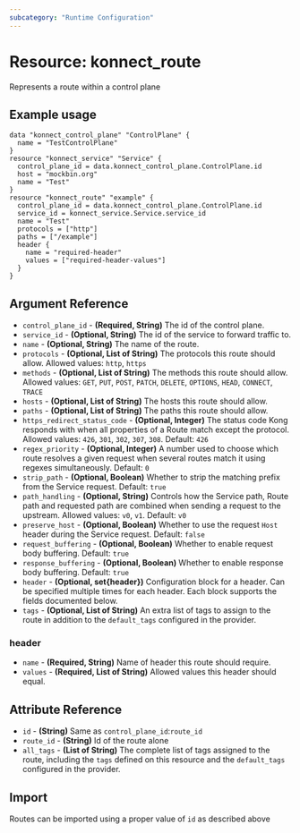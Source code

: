 ```yaml
---
subcategory: "Runtime Configuration"
---
```

# Resource: konnect_route
Represents a route within a control plane
## Example usage
```hcl
data "konnect_control_plane" "ControlPlane" {
  name = "TestControlPlane"
}
resource "konnect_service" "Service" {
  control_plane_id = data.konnect_control_plane.ControlPlane.id
  host = "mockbin.org"
  name = "Test"
}
resource "konnect_route" "example" {
  control_plane_id = data.konnect_control_plane.ControlPlane.id
  service_id = konnect_service.Service.service_id
  name = "Test"
  protocols = ["http"]
  paths = ["/example"]
  header {
    name = "required-header"
    values = ["required-header-values"]
  }
}
```
## Argument Reference
* `control_plane_id` - **(Required, String)** The id of the control plane.
* `service_id` - **(Optional, String)** The id of the service to forward traffic to.
* `name` - **(Optional, String)** The name of the route.
* `protocols` - **(Optional, List of String)** The protocols this route should allow. Allowed values: `http`, `https`
* `methods` - **(Optional, List of String)** The methods this route should allow. Allowed values: `GET`, `PUT`, `POST`, `PATCH`, `DELETE`, `OPTIONS`, `HEAD`, `CONNECT`, `TRACE`
* `hosts` - **(Optional, List of String)** The hosts this route should allow.
* `paths` - **(Optional, List of String)** The paths this route should allow.
* `https_redirect_status_code` - **(Optional, Integer)** The status code Kong responds with when all properties of a Route match except the protocol. Allowed values: `426`, `301`, `302`, `307`, `308`. Default: `426`
* `regex_priority` - **(Optional, Integer)** A number used to choose which route resolves a given request when several routes match it using regexes simultaneously. Default: `0`
* `strip_path` - **(Optional, Boolean)** Whether to strip the matching prefix from the Service request. Default: `true`
* `path_handling` - **(Optional, String)** Controls how the Service path, Route path and requested path are combined when sending a request to the upstream. Allowed values: `v0`, `v1`. Default: `v0`
* `preserve_host` - **(Optional, Boolean)** Whether to use the request `Host` header during the Service request. Default: `false`
* `request_buffering` - **(Optional, Boolean)** Whether to enable request body buffering. Default: `true`
* `response_buffering` - **(Optional, Boolean)** Whether to enable response body buffering. Default: `true`
* `header` - **(Optional, set{header})** Configuration block for a header.  Can be specified multiple times for each header.  Each block supports the fields documented below.
* `tags` - **(Optional, List of String)** An extra list of tags to assign to the route in addition to the `default_tags` configured in the provider.
### header
* `name` - **(Required, String)** Name of header this route should require.
* `values` - **(Required, List of String)** Allowed values this header should equal.
## Attribute Reference
* `id` - **(String)** Same as `control_plane_id`:`route_id`
* `route_id` - **(String)** Id of the route alone
* `all_tags` - **(List of String)** The complete list of tags assigned to the route, including the `tags` defined on this resource and the `default_tags` configured in the provider.
## Import
Routes can be imported using a proper value of `id` as described above
